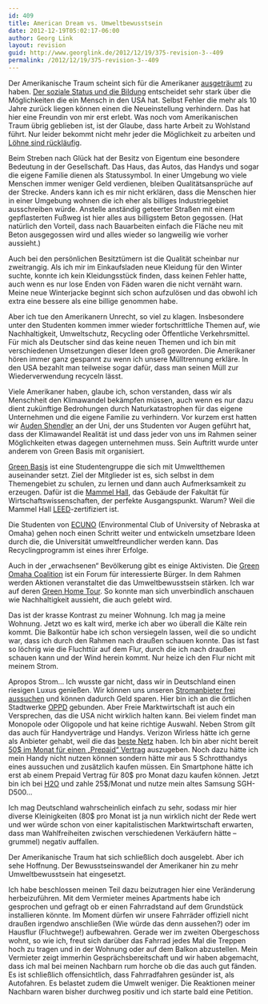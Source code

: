 ```yaml
---
id: 409
title: American Dream vs. Umweltbewusstsein
date: 2012-12-19T05:02:17-06:00
author: Georg Link
layout: revision
guid: http://www.georglink.de/2012/12/19/375-revision-3--409
permalink: /2012/12/19/375-revision-3--409
---
```

Der Amerikanische Traum scheint sich für die Amerikaner <a href="http://economix.blogs.nytimes.com/2012/10/22/the-uncomfortable-truth-about-american-wages/?ref=business" title="The Uncomfortable Truth About American Wages" target="_blank">ausgeträumt</a> zu haben. <a href="http://www.hamiltonproject.org/papers/regardless_of_the_cost_college_still_matters/" title="Regardless of the Cost, College Still Matters" target="_blank">Der soziale Status und die Bildung</a> entscheidet sehr stark über die Möglichkeiten die ein Mensch in den USA hat. Selbst Fehler die mehr als 10 Jahre zurück liegen können einen die Neueinstellung verhindern. Das hat hier eine Freundin von mir erst erlebt. Was noch vom Amerikanischen Traum übrig geblieben ist, ist der Glaube, dass harte Arbeit zu Wohlstand führt. Nur leider bekommt nicht mehr jeder die Möglichkeit zu arbeiten und <a href="http://www.hamiltonproject.org/papers/trends_reduced_earnings_for_men_in_america/" title="Trends: Reduced Earnings for Men in America" target="_blank">Löhne sind rückläufig</a>.

Beim Streben nach Glück hat der Besitz von Eigentum eine besondere Bedeutung in der Gesellschaft. Das Haus, das Autos, das Handys und sogar die eigene Familie dienen als Statussymbol. In einer Umgebung wo viele Menschen immer weniger Geld verdienen, bleiben Qualitätsansprüche auf der Strecke. Anders kann ich es mir nicht erklären, dass die Menschen hier in einer Umgebung wohnen die ich eher als billiges Industriegebiet ausschreiben würde. Anstelle anständig geteerter Straßen mit einem gepflasterten Fußweg ist hier alles aus billigstem Beton gegossen. (Hat natürlich den Vorteil, dass nach Bauarbeiten einfach die Fläche neu mit Beton ausgegossen wird und alles wieder so langweilig wie vorher aussieht.) 

Auch bei den persönlichen Besitztümern ist die Qualität scheinbar nur zweitrangig. Als ich mir im Einkaufsladen neue Kleidung für den Winter suchte, konnte ich kein Kleidungsstück finden, dass keinen Fehler hatte, auch wenn es nur lose Enden von Fäden waren die nicht vernäht warn. Meine neue Winterjacke beginnt sich schon aufzulösen und das obwohl ich extra eine bessere als eine billige genommen habe.

Aber ich tue den Amerikanern Unrecht, so viel zu klagen. Insbesondere unter den Studenten kommen immer wieder fortschrittliche Themen auf, wie Nachhaltigkeit, Umweltschutz, Recycling oder Öffentliche Verkehrsmittel. Für mich als Deutscher sind das keine neuen Themen und ich bin mit verschiedenen Umsetzungen dieser Ideen groß geworden. Die Amerikaner hören immer ganz gespannt zu wenn ich unsere Mülltrennung erkläre. In den USA bezahlt man teilweise sogar dafür, dass man seinen Müll zur Wiederverwendung recyceln lässt.

Viele Amerikaner haben, glaube ich, schon verstanden, dass wir als Menschheit den Klimawandel bekämpfen müssen, auch wenn es nur dazu dient zukünftige Bedrohungen durch Naturkatastrophen für das eigene Unternehmen und die eigene Familie zu verhindern. Vor kurzem erst hatten wir <a href="http://www.gettinggreendone.com/location.html" title="Auden Schendler" target="_blank">Auden Shendler</a> an der Uni, der uns Studenten vor Augen geführt hat, dass der Klimawandel Realität ist und dass jeder von uns im Rahmen seiner Möglichkeiten etwas dagegen unternehmen muss. Sein Auftritt wurde unter anderem von Green Basis mit organisiert.

<a href="https://www.facebook.com/GreenBasis" title="Green Basis" target="_blank">Green Basis</a> ist eine Studentengruppe die sich mit Umweltthemen auseinander setzt. Ziel der Mitglieder ist es, sich selbst in dem Themengebiet zu schulen, zu lernen und dann auch Aufmerksamkeit zu erzeugen. Dafür ist die <a href="http://cba.unomaha.edu/MAMMEL_HALL_CBA/" title="Mammel Hall" target="_blank">Mammel Hall</a>, das Gebäude der Fakultät für Wirtschaftswissenschaften, der perfekte Ausgangspunkt. Warum? Weil die Mammel Hall <a href="http://de.wikipedia.org/wiki/Leadership_in_Energy_and_Environmental_Design" title="Leadership in Energy and Environmental Design (LEED)" target="_blank">LEED</a>-zertifiziert ist. 

Die Studenten von <a href="http://www.unomaha.edu/ecuno/" title="ECUNO" target="_blank">ECUNO</a> (Environmental Club of University of Nebraska at Omaha) gehen noch einen Schritt weiter und entwickeln umsetzbare Ideen durch die, die Universität umweltfreundlicher werden kann. Das Recyclingprogramm ist eines ihrer Erfolge. 

Auch in der „erwachsenen“ Bevölkerung gibt es einige Aktivisten. Die <a href="http://www.greenomahacoalition.org/" title="Green Omaha Coalition" target="_blank">Green Omaha Coalition</a> ist ein Forum für interessierte Bürger. In dem Rahmen werden Aktionen veranstaltet die das Umweltbewusstsein stärken. Ich war auf deren <a href="http://www.greenomahacoalition.org/councils/design-and-construction/2012-green-home-tour/the-homes/" title="Green Home Tour" target="_blank">Green Home Tour</a>. So konnte man sich unverbindlich anschauen wie Nachhaltigkeit aussieht, die auch gelebt wird. 

Das ist der krasse Kontrast zu meiner Wohnung. Ich mag ja meine Wohnung. Jetzt wo es kalt wird, merke ich aber wo überall die Kälte rein kommt. Die Balkontür habe ich schon versiegeln lassen, weil die so undicht war, dass ich durch den Rahmen nach draußen schauen konnte. Das ist fast so löchrig wie die Fluchttür auf dem Flur, durch die ich nach draußen schauen kann und der Wind herein kommt. Nur heize ich den Flur nicht mit meinem Strom.

Apropos Strom… Ich wusste gar nicht, dass wir in Deutschland einen riesigen Luxus genießen. Wir können uns unseren <a href="http://energie-vermittlung.de/" target="_blank">Stromanbieter frei aussuchen</a> und können dadurch Geld sparen. Hier bin ich an die örtlichen Stadtwerke <a href="http://www.oppd.com/" title="Omaha Public Power District" target="_blank">OPPD</a> gebunden. Aber Freie Marktwirtschaft ist auch ein Versprechen, das die USA nicht wirklich halten kann. Bei vielem findet man Monopole oder Oligopole und hat keine richtige Auswahl. Neben Strom gilt das auch für Handyverträge und Handys. Verizon Wirless hätte ich gerne als Anbieter gehabt, weil die das <a href="http://bgr.com/2012/11/02/post-hurricane-nyc-wireless-service-rumor-verizon/" target="_blank">beste Netz</a> haben. Ich bin aber nicht bereit <a href="http://www.verizonwireless.com/wcms/consumer/shop/prepaid.html#chooseaplan" target="_blank">50$ im Monat für einen „Prepaid“ Vertrag</a> auszugeben. Noch dazu hätte ich mein Handy nicht nutzen können sondern hätte mir aus 5 Schrotthandys eines aussuchen und zusätzlich kaufen müssen. Ein Smartphone hätte ich erst ab einem Prepaid Vertrag für 80$ pro Monat dazu kaufen können. Jetzt bin ich bei <a href="https://www.h2owirelessnow.com/pageControl.php?page=plans&#038;category=W" target="_blank">H2O</a> und zahle 25$/Monat und nutze mein altes Samsung SGH-D500&#8230;

Ich mag Deutschland wahrscheinlich einfach zu sehr, sodass mir hier diverse Kleinigkeiten (80$ pro Monat ist ja nun wirklich nicht der Rede wert und wer würde schon von einer kapitalistischen Marktwirtschaft erwarten, dass man Wahlfreiheiten zwischen verschiedenen Verkäufern hätte &#8211; grummel) negativ auffallen.

Der Amerikanische Traum hat sich schließlich doch ausgelebt. Aber ich sehe Hoffnung. Der Bewusstseinswandel der Amerikaner hin zu mehr Umweltbewusstsein hat eingesetzt. 

Ich habe beschlossen meinen Teil dazu beizutragen hier eine Veränderung herbeizuführen. Mit dem Vermieter meines Apartments habe ich gesprochen und gefragt ob er einen Fahrradstand auf dem Grundstück installieren könnte. Im Moment dürfen wir unsere Fahrräder offiziell nicht draußen irgendwo anschließen (Wie würde das denn aussehen?) oder im Hausflur (Fluchtwege!) aufbewahren. Gerade wer im zweiten Obergeschoss wohnt, so wie ich, freut sich darüber das Fahrrad jedes Mal die Treppen hoch zu tragen und in der Wohnung oder auf dem Balkon abzustellen. Mein Vermieter zeigt immerhin Gesprächsbereitschaft und wir haben abgemacht, dass ich mal bei meinen Nachbarn rum horche ob die das auch gut fänden. Es ist schließlich offensichtlich, dass Fahrradfahren gesünder ist, als Autofahren. Es belastet zudem die Umwelt weniger. Die Reaktionen meiner Nachbarn waren bisher durchweg positiv und ich starte bald eine Petition.